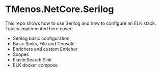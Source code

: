 # TMenos.NetCore.Serilog

This repo shows how to use Serilog and how to configure an ELK stack.
Topics implemented here cover:

* Serilog basic configuration
* Basic Sinks, File and Console
* Enrichers and custom Enricher
* Scopes
* ElasticSearch Sink
* ELK docker compose
